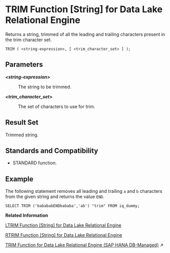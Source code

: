 <!-- loioa58b326684f210158b01c6a84254a2f2 -->

# TRIM Function \[String\] for Data Lake Relational Engine

Returns a string, trimmed of all the leading and trailing characters present in the trim character set.



```
TRIM ( <string-expression>, [ <trim_character_set> ] );
```



<a name="loioa58b326684f210158b01c6a84254a2f2__TRIM_parm1"/>

## Parameters


<dl>
<dt><b>

*<string-expression\>*

</b></dt>
<dd>

The string to be trimmed.



</dd><dt><b>

*<trim\_character\_set\>*

</b></dt>
<dd>

The set of characters to use for trim.



</dd>
</dl>



<a name="loioa58b326684f210158b01c6a84254a2f2__TRIM_returns1"/>

## Result Set

Trimmed string.



<a name="loioa58b326684f210158b01c6a84254a2f2__TRIM_standards1"/>

## Standards and Compatibility

-   STANDARD function.



<a name="loioa58b326684f210158b01c6a84254a2f2__TRIM_examples1"/>

## Example

The following statement removes all leading and trailing `a` and `b` characters from the given string and returns the value `END`.

```
SELECT TRIM ('babababENDbababa','ab') "trim" FROM iq_dummy;
```

**Related Information**  


[LTRIM Function \[String\] for Data Lake Relational Engine](ltrim-function-string-for-data-lake-relational-engine-a561eaf.md "Returns a string, trimmed of all the leading characters present in the trim character set.")

[RTRIM Function \[String\] for Data Lake Relational Engine](rtrim-function-string-for-data-lake-relational-engine-a57d411.md "Returns a string, trimmed of all the trailing characters present in the trim character set.")

[TRIM Function for Data Lake Relational Engine (SAP HANA DB-Managed)](https://help.sap.com/viewer/a898e08b84f21015969fa437e89860c8/2024_1_QRC/en-US/d07890fd143c474c99313bda01aae897.html "Returns a string, trimmed of all the leading and trailing characters present in the trim character set.") :arrow_upper_right:


